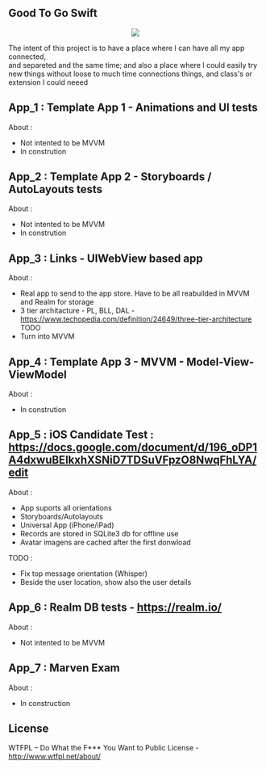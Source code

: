 Good To Go Swift
-----

<p align="center">
<img src="https://github.com/ricardopsantos/GoodToGo_Swift/blob/master/G2GLogo.png">
</p>

The intent of this project is to have a place where I can have all my app connected,  
and separeted and the same time; and also a place where I could easily try new things 
without loose to much time connections things, and class's or extension I could neeed 

## App_1 : Template App 1 - Animations and UI tests
About :
- Not intented to be MVVM
- In constrution

## App_2 : Template App 2 - Storyboards / AutoLayouts tests
About :
- Not intented to be MVVM
- In constrution

## App_3 : Links - UIWebView based app
About :
- Real app to send to the app store. Have to be all reabuilded in MVVM and Realm for storage
- 3 tier architacture - PL, BLL, DAL - https://www.techopedia.com/definition/24649/three-tier-architecture
TODO
- Turn into MVVM

## App_4 : Template App 3 - MVVM - Model-View-ViewModel
About :
- In constrution


## App_5 : iOS Candidate Test : https://docs.google.com/document/d/196_oDP1A4dxwuBElkxhXSNiD7TDSuVFpzO8NwqFhLYA/edit
About :
- App suports all orientations
- Storyboards/Autolayouts
- Universal App (iPhone/iPad)
- Records are stored in SQLite3 db for offline use
- Avatar imagens are cached after the first donwload

TODO :
- Fix top message orientation (Whisper)
- Beside the user location, show also the user details

## App_6 : Realm DB tests - https://realm.io/
About :
- Not intented to be MVVM

## App_7 : Marven Exam
About :
- In construction

## License

WTFPL – Do What the F*** You Want to Public License - http://www.wtfpl.net/about/
